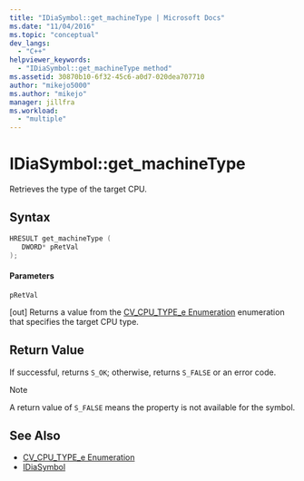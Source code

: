 ```yaml
---
title: "IDiaSymbol::get_machineType | Microsoft Docs"
ms.date: "11/04/2016"
ms.topic: "conceptual"
dev_langs:
  - "C++"
helpviewer_keywords:
  - "IDiaSymbol::get_machineType method"
ms.assetid: 30870b10-6f32-45c6-a0d7-020dea707710
author: "mikejo5000"
ms.author: "mikejo"
manager: jillfra
ms.workload:
  - "multiple"
---
```

# IDiaSymbol::get_machineType
Retrieves the type of the target CPU.

## Syntax

```C++
HRESULT get_machineType ( 
   DWORD* pRetVal
);
```

#### Parameters
 `pRetVal`

[out] Returns a value from the [CV_CPU_TYPE_e Enumeration](../../debugger/debug-interface-access/cv-cpu-type-e.md) enumeration that specifies the target CPU type.

## Return Value
 If successful, returns `S_OK`; otherwise, returns `S_FALSE` or an error code.

> [!NOTE]
> A return value of `S_FALSE` means the property is not available for the symbol.

## See Also
- [CV_CPU_TYPE_e Enumeration](../../debugger/debug-interface-access/cv-cpu-type-e.md)
- [IDiaSymbol](../../debugger/debug-interface-access/idiasymbol.md)